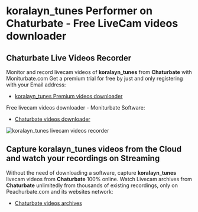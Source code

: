 # koralayn_tunes Performer on Chaturbate - Free LiveCam videos downloader

## Chaturbate Live Videos Recorder

Monitor and record livecam videos of **koralayn_tunes** from **Chaturbate** with Moniturbate.com
Get a premium trial for free by just and only registering with your Email address:
* [koralayn_tunes Premium videos downloader](https://moniturbate.com/request-demo-licence-key.html)

Free livecam videos downloader - Moniturbate Software:
* [Chaturbate videos downloader](https://moniturbate.com/moniturbate-download-software.html)

![koralayn_tunes livecam videos recorder](https://peachurnet.com/templates/moniturbate-software.png)


## Capture koralayn_tunes videos from the Cloud and watch your recordings on Streaming

Without the need of downloading a software, capture **koralayn_tunes** livecam videos from **Chaturbate** 100% online.
Watch Livecam archives from **Chaturbate** unlimitedly from thousands of existing recordings, only on Peachurbate.com and its websites network:
* [Chaturbate videos archives](https://peachurnet.com/)